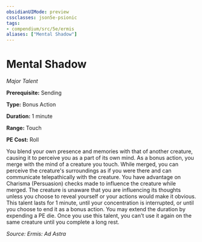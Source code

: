 ```yaml
---
obsidianUIMode: preview
cssclasses: json5e-psionic
tags:
- compendium/src/5e/ermis
aliases: ["Mental Shadow"]
---
```

# Mental Shadow
*Major Talent*  

**Prerequisite:** Sending

**Type:** Bonus Action

**Duration:** 1 minute

**Range:** Touch

**PE Cost:** Roll

You blend your own presence and memories with that of another creature, causing it to perceive you as a part of its own mind. As a bonus action, you merge with the mind of a creature you touch. While merged, you can perceive the creature's surroundings as if you were there and can communicate telepathically with the creature. You have advantage on Charisma (Persuasion) checks made to influence the creature while merged. The creature is unaware that you are influencing its thoughts unless you choose to reveal yourself or your actions would make it obvious. This talent lasts for 1 minute, until your concentration is interrupted, or until you choose to end it as a bonus action. You may extend the duration by expending a PE die. Once you use this talent, you can't use it again on the same creature until you complete a long rest.

*Source: Ermis: Ad Astra*